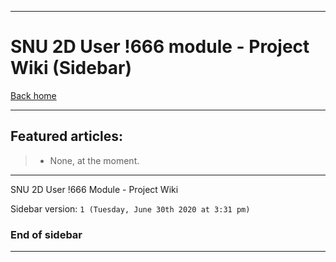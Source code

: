 
***

# SNU 2D User !666 module - Project Wiki (Sidebar)

[Back home](https://github.com/seanpm2001/SNU_2D_User_-666/wiki/)

***

## Featured articles:

> * None, at the moment.

***

SNU 2D User !666 Module - Project Wiki

Sidebar version: `1 (Tuesday, June 30th 2020 at 3:31 pm)`

### End of sidebar

***
